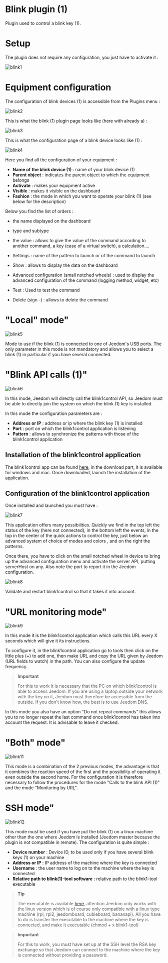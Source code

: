 # Blink plugin (1)

Plugin used to control a blink key (1).

# Setup 

The plugin does not require any configuration, you just have to activate it :

![blink1](../images/blink1.png)

# Equipment configuration 

The configuration of blink devices (1) is accessible from the Plugins menu :

![blink2](../images/blink2.png)

This is what the blink (1) plugin page looks like (here with already a) :

![blink3](../images/blink3.png)

This is what the configuration page of a blink device looks like (1) :

![blink4](../images/blink4.png)

Here you find all the configuration of your equipment :

-   **Name of the blink device (1)** : name of your blink device (1)
-   **Parent object** : indicates the parent object to which the equipment belongs
-   **Activate** : makes your equipment active
-   **Visible** : makes it visible on the dashboard
-   **Fashion** : the mode in which you want to operate your blink (1) (see below for the description)

Below you find the list of orders :

-   the name displayed on the dashboard
-   type and subtype
-   the value : allows to give the value of the command according to another command, a key (case of a virtual switch), a calculation….
-   Settings : name of the pattern to launch or of the command to launch
-   Show : allows to display the data on the dashboard
-   Advanced configuration (small notched wheels) : used to display the advanced configuration of the command (logging method, widget, etc)

-   Test : Used to test the command
-   Delete (sign -) : allows to delete the command

# "Local" mode" 

![blink5](../images/blink5.png)

Mode to use if the blink (1) is connected to one of Jeedom's USB ports. The only parameter in this mode is not mandatory and allows you to select a blink (1) in particular if you have several connected.

# "Blink API calls (1)" 

![blink6](../images/blink6.png)

In this mode, Jeedom will directly call the blink1control API, so Jeedom must be able to directly join the system on which the blink (1) key is installed.

In this mode the configuration parameters are :

-   **Address or IP** : address or ip where the blink key (1) is installed
-   **Port** : port on which the blink1control application is listening
-   **Pattern** : allows to synchronize the patterns with those of the blink1control application

## Installation of the blink1control application 

The blink1control app can be found [here](http://blink1.thingm.com/blink1control/), in the download part, it is available for windows and mac. Once downloaded, launch the installation of the application.

## Configuration of the blink1control application 

Once installed and launched you must have :

![blink7](../images/blink7.png)

This application offers many possibilities. Quickly we find in the top left the status of the key (here not connected), in the bottom left the events, in the top in the center of the quick actions to control the key, just below an advanced system of choice of modes and colors , and on the right the patterns.

Once there, you have to click on the small notched wheel in device to bring up the advanced configuration menu and activate the server API, putting serverHost on any. Also note the port to report it in the Jeedom configuration.

![blink8](../images/blink8.png)

Validate and restart blink1control so that it takes it into account.

# "URL monitoring mode" 

![blink9](../images/blink9.png)

In this mode it is the blink1control application which calls this URL every X seconds which will give it its instructions.

To configure it, in the blink1control application go to tools then click on the little plus (+) to add one, then make URL and copy the URL given by Jeedom (URL fields to watch) in the path. You can also configure the update frequency.

> **Important**
>
> For this to work it is necessary that the PC on which blink1control is able to access Jeedom. If you are using a laptop outside your network with the key on it, Jeedom must therefore be accessible from the outside. If you don't know how, the best is to use Jeedom DNS.

In this mode you also have an option "Do not repeat commands" this allows you to no longer repeat the last command once blink1control has taken into account the request. It is advisable to leave it checked.

# "Both" mode" 

![blink11](../images/blink11.png)

This mode is a combination of the 2 previous modes, the advantage is that it combines the reaction speed of the first and the possibility of operating it even outside the second home. For the configuration it is therefore necessary to follow the procedures for the mode "Calls to the blink API (1)" and the mode "Monitoring by URL".

# SSH mode" 

![blink12](../images/blink12.png)

This mode must be used if you have put the blink (1) on a linux machine other than the one where Jeedom is installed (Jeedom master because the plugin is not compatible in remote). The configuration is quite simple :

-   **Device number** : Device ID, to be used only if you have several blink keys (1) on your machine
-   **Address or IP** : IP address of the machine where the key is connected
-   **Username** : the user name to log on to the machine where the key is connected
-   **Relative path to blink(1)-tool software** : relative path to the blink1-tool executable

> **Tip**
>
> The executable is available [here](https://github.com/todbot/blink1/releases), attention Jeedom only works with the linux version which is of course only compatible with a linux type machine (rpi, rpi2, jeedomboard, cubieboard, bananapi). All you have to do is transfer the executable to the machine where the key is connected, and make it executable (chmod + x blink1-tool)

> **Important**
>
> For this to work, you must have set up at the SSH level the RSA key exchange so that Jeedom can connect to the machine where the key is connected without providing a password.
